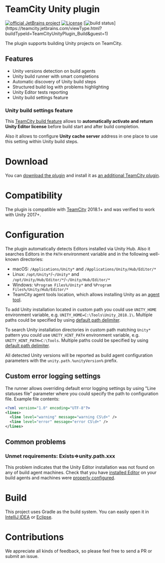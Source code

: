 # TeamCity Unity plugin

[![official JetBrains project](http://jb.gg/badges/official.svg)](https://confluence.jetbrains.com/display/ALL/JetBrains+on+GitHub)
[![License](https://img.shields.io/badge/License-Apache%202.0-blue.svg)](https://opensource.org/licenses/Apache-2.0)
[![build status](https://teamcity.jetbrains.com/app/rest/builds/buildType:(id:TeamCityUnityPlugin_Build)/statusIcon.svg)](https://teamcity.jetbrains.com/viewType.html?buildTypeId=TeamCityUnityPlugin_Build&guest=1)

The plugin supports building Unity projects on TeamCity.

## Features

* Unity versions detection on build agents
* Unity build runner with smart completions
* Automatic discovery of Unity build steps
* Structured build log with problems highlighting
* Unity Editor tests reporting
* Unity build settings feature

### Unity build settings feature

This [TeamCity build feature](https://confluence.jetbrains.com/display/TCDL/Adding+Build+Features) allows to **automatically activate and return Unity Editor license** before build start and after build completion.

Also it allows to configure **Unity cache server** address in one place to use this setting within Unity build steps. 

# Download

You can [download the plugin](https://plugins.jetbrains.com/plugin/11453-unity-support) and install it as [an additional TeamCity plugin](https://confluence.jetbrains.com/display/TCDL/Installing+Additional+Plugins).

# Compatibility

The plugin is compatible with [TeamCity](https://www.jetbrains.com/teamcity/download/) 2018.1+ and was verified to work with Unity 2017+.

# Configuration

The plugin automatically detects Editors installed via Unity Hub. Also it searches Editors in the `PATH` environment variable and in the following well-known directories:
* macOS: `/Applications/Unity*` and `/Applications/Unity/Hub/Editor/*`
* Linux: `/opt/Unity*`/`~/Unity*` and `/opt/Unity/Hub/Editor/*`/`~/Unity/Hub/Editor/*`
* Windows: `%Program Files%/Unity*` and `%Program Files%/Unity/Hub/Editor/*`
* TeamCity agent tools location, which allows installing Unity as an [agent tool](https://confluence.jetbrains.com/display/TCDL/Installing+Agent+Tools). 

To add Unity installation located in custom path you could use `UNITY_HOME` environment variable, e.g. `UNITY_HOME=C:\Tools\Unity_2018.1\`. Multiple paths could be specified by using [default path delimiter](https://docs.oracle.com/javase/7/docs/api/java/io/File.html#separator).

To search Unity installation directories in custom path matching `Unity*` pattern you could use `UNITY_HINT_PATH` environment variable, e.g. `UNITY_HINT_PATH=C:\Tools`. Multiple paths could be specified by using [default path delimiter](https://docs.oracle.com/javase/7/docs/api/java/io/File.html#separator).

All detected Unity versions will be reported as build agent configuration parameters with the `unity.path.%unityVersion%` prefix.

## Custom error logging settings

The runner allows overriding default error logging settings by using "Line statuses file" parameter where you could specify the path to configuration file. Example file contents:

```xml
<?xml version="1.0" encoding="UTF-8"?>
<lines>
  <line level="warning" message="warning CS\d+" />
  <line level="error" message="error CS\d+" />
</lines>
```

## Common problems

### Unmet requirements: Exists=>unity.path.xxx

This problem indicates that the Unity Editor installation was not found on any of build agent machines. Check that you have [installed Editor](https://unity3d.com/get-unity/download) on your build agents and machines were [properly configured](#configuration).

# Build

This project uses Gradle as the build system. You can easily open it in [IntelliJ IDEA](https://www.jetbrains.com/idea/help/importing-project-from-gradle-model.html) or [Eclipse](http://gradle.org/eclipse/).

# Contributions

We appreciate all kinds of feedback, so please feel free to send a PR or submit an issue.
